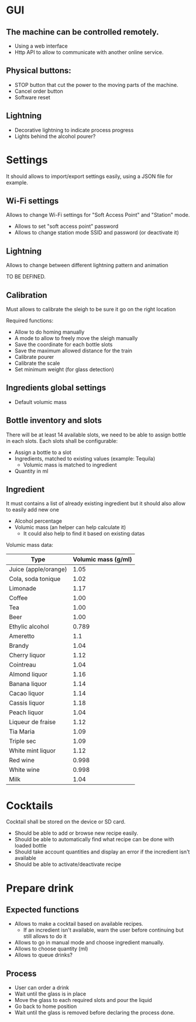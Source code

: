 # GUI

## The machine can be controlled remotely.

- Using a web interface 
- Http API to allow to communicate with another online service.

## Physical buttons:

- STOP button that cut the power to the moving parts of the machine.
- Cancel order button 
- Software reset

## Lightning

- Decorative lightning to indicate process progress
- Lights behind the alcohol pourer?

# Settings

It should allows to import/export settings easily, using a JSON file for example.

## Wi-Fi settings

Allows to change Wi-Fi settings for "Soft Access Point" and "Station" mode.

- Allows to set "soft access point" password
- Allows to change station mode SSID and password (or deactivate it)

## Lightning

Allows to change between different lightning pattern and animation

TO BE DEFINED.

## Calibration

Must allows to calibrate the sleigh to be sure it go on the right location

Required functions:

- Allow to do homing manually
- A mode to allow to freely move the sleigh manually
- Save the coordinate for each bottle slots
- Save the maximum allowed distance for the train
- Calibrate pourer
- Calibrate the scale
- Set minimum weight (for glass detection)

## Ingredients global settings

- Default volumic mass

## Bottle inventory and slots

There will be at least 14 available slots, we need to be able to assign bottle in each slots.
Each slots shall be configurable:

- Assign a bottle to a slot
- Ingredients, matched to existing values (example: Tequila)
    - Volumic mass is matched to ingredient
- Quantity in ml

## Ingredient

It must contains a list of already existing ingredient but it should also allow to easily add new one

- Alcohol percentage
- Volumic mass (an helper can help calculate it)
    - It could also help to find it based on existing datas

Volumic mass data:

| Type | Volumic mass (g/ml)|
|---|---|
| Juice (apple/orange) | 1.05
| Cola, soda tonique | 1.02
| Limonade | 1.17
| Coffee | 1.00
| Tea | 1.00
| Beer | 1.00
| Ethylic alcohol | 0.789
| Ameretto | 1.1
| Brandy | 1.04
| Cherry liquor | 1.12
| Cointreau | 1.04
| Almond liquor | 1.16
| Banana liquor | 1.14
| Cacao liquor | 1.14
| Cassis liquor | 1.18
| Peach liquor | 1.04
| Liqueur de fraise | 1.12
| Tia Maria | 1.09
| Triple sec | 1.09
| White mint liquor | 1.12
| Red wine | 0.998
| White wine | 0.998
| Milk | 1.04

# Cocktails

Cocktail shall be stored on the device or SD card.

- Should be able to add or browse new recipe easily.
- Should be able to automatically find what recipe can be done with loaded bottle
- Should take account quantities and display an error if the incredient isn't available
- Should be able to activate/deactivate recipe

# Prepare drink

## Expected functions

- Allows to make a cocktail based on available recipes.
    - If an incredient isn't available, warn the user before continuing but still allows to do it
- Allows to go in manual mode and choose ingredient manually.
- Allows to choose quantity (ml)
- Allows to queue drinks?

## Process

- User can order a drink
- Wait until the glass is in place
- Move the glass to each required slots and pour the liquid
- Go back to home position
- Wait until the glass is removed before declaring the process done.

